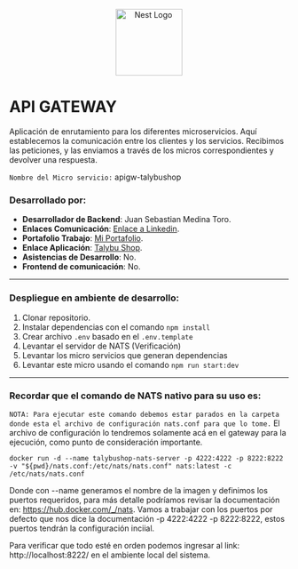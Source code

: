 <p align="center">
  <a href="http://nestjs.com/" target="blank"><img src="https://nestjs.com/img/logo-small.svg" width="120" alt="Nest Logo" /></a>
</p>


# API GATEWAY #
Aplicación de enrutamiento para los diferentes microservicios. Aquí establecemos la comunicación
entre los clientes y los servicios. Recibimos las peticiones, y las enviamos a través de los 
micros correspondientes y devolver una respuesta.

``Nombre del Micro servicio:`` apigw-talybushop

### Desarrollado por: ###
* **Desarrollador de Backend**: Juan Sebastian Medina Toro.
* **Enlaces Comunicación**: [Enlace a Linkedin](https://www.linkedin.com/in/juan-sebastian-medina-toro-887491249/).
* **Portafolio Trabajo**: [Mi Portafolio](https://github.com/SebasMedina95).
* **Enlace Aplicación**: [Talybu Shop](https://github.com/SebasMedina95/AppTalybuShop.git).
* **Asistencias de Desarrollo**: No.
* **Frontend de comunicación**: No.

--------------------------------------------------------------------------------------------
### Despliegue en ambiente de desarrollo:

1. Clonar repositorio.
2. Instalar dependencias con el comando ``npm install``
3. Crear archivo ``.env`` basado en el ``.env.template``
4. Levantar el servidor de NATS (Verificación)
5. Levantar los micro servicios que generan dependencias
6. Levantar este micro usando el comando ``npm run start:dev``

--------------------------------------------------------------------------------------------
### Recordar que el comando de NATS nativo para su uso es:
``NOTA: Para ejecutar este comando debemos estar parados en la carpeta donde esta el archivo de configuración nats.conf para que lo tome.`` El archivo de configuración lo tendremos solamente acá en el gateway para la
ejecución, como punto de consideración importante.
````
docker run -d --name talybushop-nats-server -p 4222:4222 -p 8222:8222 -v "${pwd}/nats.conf:/etc/nats/nats.conf" nats:latest -c /etc/nats/nats.conf
````
Donde con --name generamos el nombre de la imagen y definimos los puertos requeridos, para más detalle podríamos
revisar la documentación en: https://hub.docker.com/_/nats. Vamos a trabajar con los puertos por defecto que nos
dice la documentación -p 4222:4222 -p 8222:8222, estos puertos tendrán la configuración inciial. 

Para verificar que todo esté en orden podemos ingresar
al link: http://localhost:8222/ en el ambiente local del sistema.